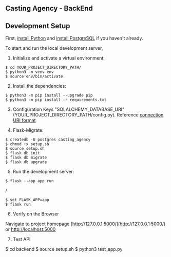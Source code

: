 Casting Agency - BackEnd
-----

## Development Setup

First, [install Python](https://www.python.org/downloads/) and [install PostgreSQL](https://www.postgresql.org/download/) if you haven't already.

To start and run the local development server,

1. Initialize and activate a virtual environment:

  ```
  $ cd YOUR_PROJECT_DIRECTORY_PATH/
  $ python3 -m venv env
  $ source env/bin/activate
  ```

2. Install the dependencies:

  ```
  $ python3 -m pip install --upgrade pip
  $ python3 -m pip install -r requirements.txt
  ```

3. Configuration Keys "SQLALCHEMY_DATABASE_URI" (YOUR_PROJECT_DIRECTORY_PATH/config.py). Reference [connection URI format](https://flask-sqlalchemy.palletsprojects.com/en/2.x/config/#connection-uri-format)

4. Flask-Migrate:

  ```
  $ createdb -U postgres casting_agency
  $ chmod +x setup.sh
  $ source setup.sh
  $ flask db init
  $ flask db migrate
  $ flask db upgrade
  ```

5. Run the development server:

  ```
  $ flask --app app run
  ```

  /

  ```
  $ set FLASK_APP=app
  $ flask run
  ```

6. Verify on the Browser

  Navigate to project homepage [http://127.0.0.1:5000/](http://127.0.0.1:5000/) or [http://localhost:5000](http://localhost:5000) 

7. Test API

  $ cd backend
  $ source setup.sh
  $ python3 test_app.py
